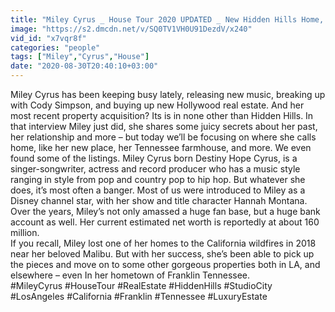 ```yaml
---
title: "Miley Cyrus _ House Tour 2020 UPDATED _ New Hidden Hills Home, Studio City & More"
image: "https://s2.dmcdn.net/v/SQ0TV1VH0U91DezdV/x240"
vid_id: "x7vqr8f"
categories: "people"
tags: ["Miley","Cyrus","House"]
date: "2020-08-30T20:40:10+03:00"
---
```

Miley Cyrus has been keeping busy lately, releasing new music, breaking up with Cody Simpson, and buying up new Hollywood real estate. And her most recent property acquisition? Its is in none other than Hidden Hills. In that interview Miley just did, she shares some juicy secrets about her past, her relationship and more – but today we’ll be focusing on where she calls home, like her new place, her Tennessee farmhouse, and more. We even found some of the listings. Miley Cyrus born Destiny Hope Cyrus, is a singer-songwriter, actress and record producer who has a music style ranging in style from pop and country pop to hip hop. But whatever she does, it’s most often a banger. Most of us were introduced to Miley as a Disney channel star, with her show and title character Hannah Montana. Over the years, Miley’s not only amassed a huge fan base, but a huge bank account as well. Her current estimated net worth is reportedly at about 160 million.   <br>If you recall, Miley lost one of her homes to the California wildfires in 2018 near her beloved Malibu. But with her success, she’s been able to pick up the pieces and move on to some other gorgeous properties both in LA, and elsewhere – even In her hometown of Franklin Tennessee.   <br>#MileyCyrus #HouseTour #RealEstate #HiddenHills #StudioCity #LosAngeles #California #Franklin #Tennessee #LuxuryEstate
